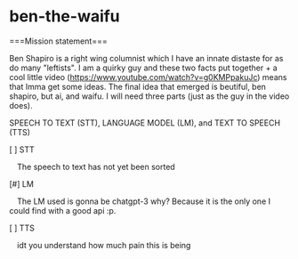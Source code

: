 # ben-the-waifu

===Mission statement===

Ben Shapiro is a right wing columnist which I have an innate distaste for as do many "leftists". I am a quirky guy and these two facts put together + a cool little video (https://www.youtube.com/watch?v=g0KMPpakuJc) means that Imma get some ideas. The final idea that emerged is beutiful, ben shapiro, but ai, and waifu. I will need three parts (just as the guy in the video does).

SPEECH TO TEXT (STT), LANGUAGE MODEL (LM), and TEXT TO SPEECH (TTS)

[ ] STT

&emsp;The speech to text has not yet been sorted

[#] LM

&emsp;The LM used is gonna be chatgpt-3 why? Because it is the only one I could find with a good api :p.
  
[ ] TTS

&emsp;idt you understand how much pain this is being
